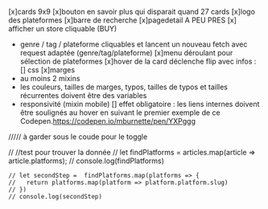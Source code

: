 [x]cards 9x9
[x]bouton en savoir plus qui disparait quand 27 cards
[x]logo des plateformes
[x]barre de recherche
[x]pagedetail A PEU PRES
[x] afficher un store cliquable (BUY)
- genre / tag / plateforme cliquables et lancent un nouveau fetch avec request adaptée (genre/tag/plateforme)
[x]menu déroulant pour sélection de plateformes
[x]hover de la card déclenche flip avec infos :
[] css
[x]marges
- au moins 2 mixins
- les couleurs, tailles de marges, typos, tailles de typos et tailles récurrentes doivent être des variables
- responsivité (mixin mobile)
[] effet obligatoire : les liens internes doivent être soulignés au hover en suivant le premier exemple de ce Codepen.https://codepen.io/mburnette/pen/YXPggg



///// à garder sous le coude pour le toggle

  // //test pour trouver la donnée
    // let findPlatforms = articles.map(article => article.platforms);
    // console.log(findPlatforms)

    // let secondStep =  findPlatforms.map(platforms => {
    //   return platforms.map(platform => platform.platform.slug)
    // })
    // console.log(secondStep)

